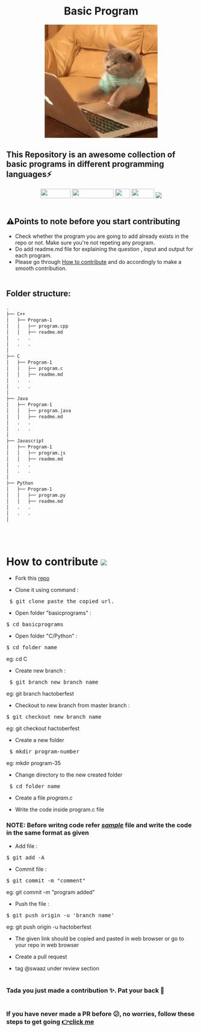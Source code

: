 <h1 align="center">Basic Program</h1>
<div align="center">
    <img src="./gif/giphy.gif" width="300x" >
</div>

## This Repository is an awesome collection of basic programs in different programming languages⚡
<div align="center">
<!-- languages -->    
<img src="https://img.shields.io/badge/python%20-%2314354C.svg?&style=for-the-badge&logo=python&logoColor=white" height= 25px width=80px/>
<img src="https://img.shields.io/badge/javascript%20-%23323330.svg?&style=for-the-badge&logo=javascript&logoColor=%23F7DF1E" height= 25px width= 110px/>
<img src="https://img.shields.io/badge/c%20-%2300599C.svg?&style=for-the-badge&logo=c&logoColor=white" height= 25px width= 40px/>
<img src="https://img.shields.io/badge/c++%20-%2300599C.svg?&style=for-the-badge&logo=c%2B%2B&logoColor=white" height= 25px width=60px/>
<img src="https://img.shields.io/badge/java-%23ED8B00.svg?&style=for-the-badge&logo=java&logoColor=white" style=flat-square height= 25px/>

</div> <br/>

## ⚠️Points to note before you start contributing
- Check whether the program you are going to add already exists in the repo or not. Make sure you're not repeting any program.
- Do add readme.md file for explaining the question , input and output for each program.
- Please go through [How to contribute](#contribute) and do accordingly to make a smooth contribution.
<br/><br/>

## Folder structure:
```
.
├── C++
│   ├── Program-1   
│   │   ├── program.cpp
│   │   ├── readme.md
│   .   .
│   .   .
│
├── C
│   ├── Program-1   
│   │   ├── program.c
│   │   ├── readme.md
│   .   .
│   .   .
│
├── Java
│   ├── Program-1   
│   │   ├── program.java
│   │   ├── readme.md
│   .   .
│   .   .
│
├── Javascript
│   ├── Program-1   
│   │   ├── program.js
│   │   ├── readme.md
│   .   .
│   .   .
│
├── Python
│   ├── Program-1   
│   │   ├── program.py
│   │   ├── readme.md
│   .   . 
│   .   .       
│   
```
<br/><br/>
<a name="contribute">
# How to contribute  <img src="https://media.giphy.com/media/WUlplcMpOCEmTGBtBW/giphy.gif" width="50">
</a>

- Fork this [repo](https://github.com/swaaz/basicprograms)

- Clone it using command :
<pre> $ git clone paste_the_copied_url.</pre>

- Open folder "basicprograms"  :
<pre>$ cd basicprograms</pre>

- Open folder "C/Python"  :
<pre>$ cd folder_name</pre>
   eg: cd C

- Create new branch :
<pre> $ git branch new_branch_name</pre>
   eg: git branch hactoberfest

- Checkout to new branch from master branch :
<pre>$ git checkout new_branch_name</pre>
   eg: git checkout hactoberfest

 - Create a new folder
 <pre> $ mkdir program-number </pre>
 eg: mkdir program-35

 - Change directory to the new created folder
 <pre> $ cd folder_name </pre>

 - Create a file *program.c*

 - Write the code inside program.c file
 ### NOTE: Before writng code refer [*sample*](https://github.com/swaaz/basicprograms/blob/swaaz/C/sample.c) file and write the code in the same format as given

 - Add file :
<pre>$ git add -A</pre>

- Commit file :
<pre>$ git commit -m "comment"</pre>
   eg: git commit -m "program added"

- Push the file :
<pre>$ git push origin -u 'branch_name'</pre>
   eg: git push origin -u hactoberfest

- The given link should be copied and pasted in web browser or go to your repo in web browser

- Create a pull request

- tag @swaaz under review section<br/><br/>

### Tada you just made a contribution ✨. Pat your back 👏 <br/><br/>

### If you have never made a PR before 😕, no worries, follow these steps to get going [👉click me](https://gitme.js.org/)

